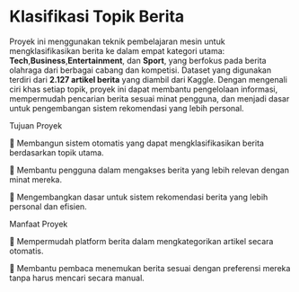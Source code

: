 # Klasifikasi Topik Berita

Proyek ini menggunakan teknik pembelajaran mesin untuk mengklasifikasikan berita ke dalam empat kategori utama: **Tech**,**Business**,**Entertainment**, dan **Sport**, yang berfokus pada berita olahraga dari berbagai cabang dan kompetisi. Dataset yang digunakan terdiri dari **2.127 artikel berita** yang diambil dari Kaggle. Dengan mengenali ciri khas setiap topik, proyek ini dapat membantu pengelolaan informasi, mempermudah pencarian berita sesuai minat pengguna, dan menjadi dasar untuk pengembangan sistem rekomendasi yang lebih personal.

Tujuan Proyek

🔹 Membangun sistem otomatis yang dapat mengklasifikasikan berita berdasarkan topik utama.

🔹 Membantu pengguna dalam mengakses berita yang lebih relevan dengan minat mereka.

🔹 Mengembangkan dasar untuk sistem rekomendasi berita yang lebih personal dan efisien.

Manfaat Proyek

🔸 Mempermudah platform berita dalam mengkategorikan artikel secara otomatis.

🔸 Membantu pembaca menemukan berita sesuai dengan preferensi mereka tanpa harus mencari secara manual.
